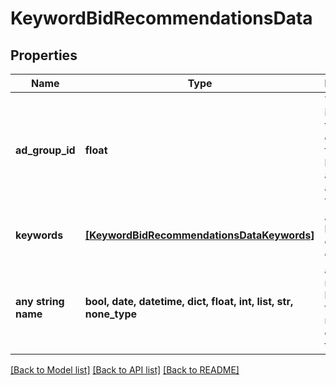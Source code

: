 # KeywordBidRecommendationsData


## Properties
Name | Type | Description | Notes
------------ | ------------- | ------------- | -------------
**ad_group_id** | **float** | The identifier of the ad group that the keywords are associated with. | [optional] 
**keywords** | [**[KeywordBidRecommendationsDataKeywords]**](KeywordBidRecommendationsDataKeywords.md) | An array of keyword data objects. | [optional] 
**any string name** | **bool, date, datetime, dict, float, int, list, str, none_type** | any string name can be used but the value must be the correct type | [optional]

[[Back to Model list]](../README.md#documentation-for-models) [[Back to API list]](../README.md#documentation-for-api-endpoints) [[Back to README]](../README.md)


